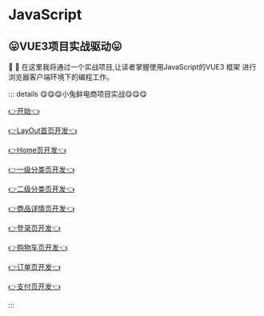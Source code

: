 # JavaScript



## 😛VUE3项目实战驱动😛

:tada: :100: 在这里我将通过一个实战项目,让读者掌握使用JavaScript的VUE3 框架 进行浏览器客户端环境下的编程工作。

::: details 😋😋😋小兔鲜电商项目实战😋😋😋



[👉开始👈](./01_开始.md)

[👉LayOut首页开发👈](./02_LayOut首页开发.md)

[👉Home页开发👈](./03_Home页开发.md)

[👉一级分类页开发👈](./04_一级分类页开发.md)

[👉二级分类页开发👈](./05_二级分类页开发.md)

[👉商品详情页开发👈](./06_商品详情页开发.md)

[👉登录页开发👈](./07_登录页开发.md)

[👉购物车页开发👈](./08_购物车页开发.md)

[👉订单页开发👈](./09_订单页开发.md)

[👉支付页开发👈](./10_支付页开发.md)


:::

